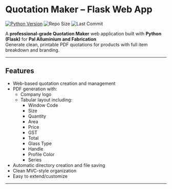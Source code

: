 # Quotation Maker – Flask Web App

[![Python Version](https://img.shields.io/badge/python-3.x-blue)](https://www.python.org/) 
![Repo Size](https://img.shields.io/github/repo-size/Sarthak816/Quotation_app)
![Last Commit](https://img.shields.io/github/last-commit/Sarthak816/Quotation_app)


A **professional-grade Quotation Maker** web application built with **Python (Flask)** for **Pal Alluminium and Fabrication**  
Generate clean, printable PDF quotations for products with full item breakdown and branding.

---

## Features

- Web-based quotation creation and management  
- PDF generation with:
  - Company logo  
  - Tabular layout including:
    - Window Code
    - Size
    - Quantity
    - Area
    - Price
    - GST
    - Total
    - Glass Type
    - Handle
    - Profile Color
    - Series
- Automatic directory creation and file saving  
- Clean MVC-style organization  
- Easy to extend/customize

---
